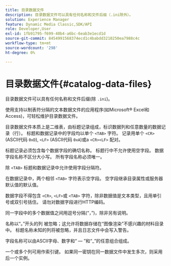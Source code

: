 ```yaml
---
title: 目录数据文件
description: 目录数据文件可以具有任何名称和文件后缀（.ini除外）。
solution: Experience Manager
feature: Dynamic Media Classic,SDK/API
role: Developer,User
exl-id: 1fb91795-f699-40b4-a6bc-6eab3e1ecd1d
source-git-commit: 8454991568374ecd1c4babdd3210250ea7988c4c
workflow-type: tm+mt
source-wordcount: '298'
ht-degree: 0%

---
```


# 目录数据文件{#catalog-data-files}

目录数据文件可以具有任何名称和文件后缀(除 `.ini`)。

使用支持以制表符分隔的文本数据文件的应用程序(如Microsoft® Excel和Access)，可轻松维护目录数据文件。

目录数据文件本质上是二维表，由标题记录组成，标识数据列和任意数量的数据记录（行）。 标题和数据记录中的字段均以单个 `<TAB>` 字符。 记录用单个 `<CR>` (ASCII代码 `0xD`), `<LF>` (ASCII代码 `0xA`)或a `<CR><LF>` 配对。

标题记录必须包含每个数据字段的确切名称。 标题行中不允许使用空字段。 数据字段名称不区分大小写。 所有字段名称必须唯一。

除 `<TAB>` 标题和数据记录中允许使用字段分隔符。

在数据记录中，两个相邻 `<TAB>` 字符表示空字段。 空字段继承目录属性或服务器默认值的默认值。

数据字段不得包含 `<CR>`, `<LF>`或 `<TAB>` 字符，除非数据值是文本类型，且用单引号或双引号括住。 请勿对数据字段进行HTTP编码。

同一字段中的多个数据值之间用逗号分隔(“，”)，除非另有说明。

名称以“。”开头的列 被忽略；这允许将数据存储在“图像渲染”不感兴趣的材料目录中。 标题名称未知的列将被忽略，并且日志文件中会写入警告。

字段名称可以由ASCII字母、数字和“ — ”和“_”的任意组合组成。

一个或多个列可用作索引键。 如果同一密钥在同一数据文件中发生多次，则采用后一个实例。
